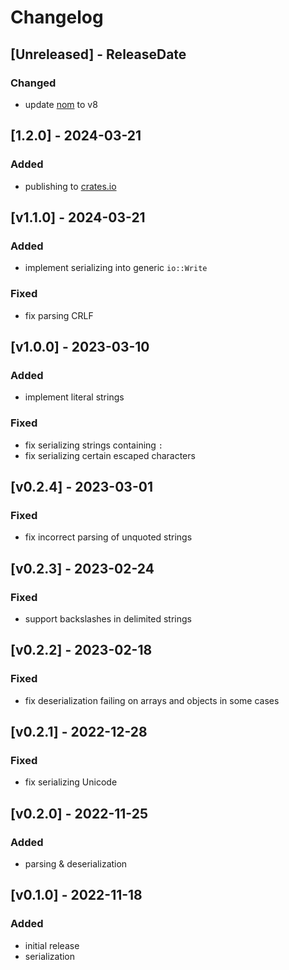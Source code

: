 # Changelog

<!-- next-header -->

## [Unreleased] - ReleaseDate

### Changed

- update [nom](https://crates.io/crates/nom) to v8

## [1.2.0] - 2024-03-21

### Added

- publishing to [crates.io](https://crates.io)

## [v1.1.0] - 2024-03-21

### Added

- implement serializing into generic `io::Write`

### Fixed

- fix parsing CRLF

## [v1.0.0] - 2023-03-10

### Added

- implement literal strings

### Fixed

- fix serializing strings containing `:`
- fix serializing certain escaped characters

## [v0.2.4] - 2023-03-01

### Fixed

- fix incorrect parsing of unquoted strings

## [v0.2.3] - 2023-02-24

### Fixed

- support backslashes in delimited strings

## [v0.2.2] - 2023-02-18

### Fixed

- fix deserialization failing on arrays and objects in some cases

## [v0.2.1] - 2022-12-28

### Fixed

- fix serializing Unicode

## [v0.2.0] - 2022-11-25

### Added

* parsing & deserialization

## [v0.1.0] - 2022-11-18

### Added

* initial release
* serialization
